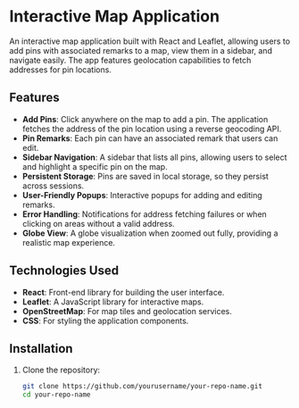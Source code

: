 # Interactive Map Application

An interactive map application built with React and Leaflet, allowing users to add pins with associated remarks to a map, view them in a sidebar, and navigate easily. The app features geolocation capabilities to fetch addresses for pin locations.

## Features

- **Add Pins**: Click anywhere on the map to add a pin. The application fetches the address of the pin location using a reverse geocoding API.
- **Pin Remarks**: Each pin can have an associated remark that users can edit.
- **Sidebar Navigation**: A sidebar that lists all pins, allowing users to select and highlight a specific pin on the map.
- **Persistent Storage**: Pins are saved in local storage, so they persist across sessions.
- **User-Friendly Popups**: Interactive popups for adding and editing remarks.
- **Error Handling**: Notifications for address fetching failures or when clicking on areas without a valid address.
- **Globe View**: A globe visualization when zoomed out fully, providing a realistic map experience.

## Technologies Used

- **React**: Front-end library for building the user interface.
- **Leaflet**: A JavaScript library for interactive maps.
- **OpenStreetMap**: For map tiles and geolocation services.
- **CSS**: For styling the application components.

## Installation

1. Clone the repository:
   ```bash
   git clone https://github.com/yourusername/your-repo-name.git
   cd your-repo-name
